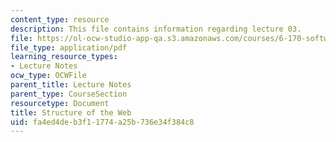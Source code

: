 ```yaml
---
content_type: resource
description: This file contains information regarding lecture 03.
file: https://ol-ocw-studio-app-qa.s3.amazonaws.com/courses/6-170-software-studio-spring-2013/fa4ed4deb3f11774a25b736e34f384c8_MIT6_170S13_03-www-struct.pdf
file_type: application/pdf
learning_resource_types:
- Lecture Notes
ocw_type: OCWFile
parent_title: Lecture Notes
parent_type: CourseSection
resourcetype: Document
title: Structure of the Web
uid: fa4ed4de-b3f1-1774-a25b-736e34f384c8
---
```

